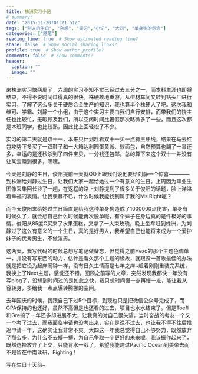 ```yaml
---
title: 株洲实习小记
# summary: 
date: "2015-11-20T01:21:51Z"
tags: ["别人的生日", "杂感", "实习","小记", "大四", "单身狗的怨念"]
categories: ["随笔"]
reading_time: true  # Show estimated reading time?
share: false  # Show social sharing links?
profile: true  # Show author profile?
comments: false  # Show comments?
header:
  caption: ""
  image: ""
---
```

来株洲实习快两周了，六周的实习不知不觉已经过去三分之一，而本科生涯也即将结束，不得不说时间过得真的很快。株硬故地重游，从型材车间又转到钻头厂进行实习，了解了这么多关于硬质合金生产的知识，我也算半个株硬人了吧。这次我和维可、学霸、刘静一个小组，由于这个实习主要由我们自行安排，而带我们的饶主任也比较忙，无暇顾及我们，所以空闲时间比暑假那次略微多了一些，而且这次都是本班同学，也比较熟，因此比上回轻松了不少。

实习的第二天就是双十一，本来只计划趁着双十一买一点狮王牙线，结果在马云红包攻势下多买了一双鞋子和一大箱达利园蛋黄派、软面包，自然预算也翻了一番还多，幸运的是还秒杀到了四件宝贝，一分钱还包邮。总的算下来这个双十一并没有让某宝赚到很多，嘿嘿。

今天是刘静的生日，俊阳提前一天就QQ上跟我们说他要给刘静一个惊喜————到株洲给刘静过生日，让我们大家一起给她过一个有意义的生日。上周因为毕业生图像采集回长沙了一趟，在返程的路上刘静提到了很多关于俊阳的话题，脸上洋溢着幸福的表情。让我羡慕不已，什么时候我能找到属于我的Ms.Right呢？

而今天俊阳来给她过生日简直是给我这种单身狗造成了1000000点伤害，单身有时候久了，就会想自己什么时候能再次脱单呢，有个妹子在身边真的是件极好的事情。俊阳从85度C买来了水果蛋糕，又拿了一大束玫瑰，晚上坐车赶到株洲，为刘静过了这么有意义的一个生日，真的是好男人，我希望自己也能将来成为一个爱护妹子的优秀男生，不做渣男。

这两天，我写代码的时候总想写笔记做备忘，但觉得之前Hexo的那个主题色调单一，并没有写东西的动力，估计是看久那个主题的缘故，就跟毁一首歌最佳的办法就是把它设为起床闹钟一样，没有日久生情而是七年之痒~趁着刚刚重装完系统，我换上了Next主题，感觉还不错。回顾之前写的文章，突然发现我都快一年没有写blog了，没想到时间过的是如此之快，我只想时间慢一点再慢一点，能让我从容转身，多给我一点点辗转腾挪的空间。

去年国庆的时候，我跟自己下过5个目标，到现也只是把微信公众号完成了，而GPA保持的也还好，虽然不高但是也还看的过去，项目也水水结束了。但是Toefl和Gre搞了一年还多却进展不大，让我真的对自己很失望，当时奋战的考友一个又一个考了过去，而我面临申请也没考出来，实在是说不过去，也让我不得不往后推迟申请一年，这确实让我非常不爽。大四这一年我总觉得自己不够努力，既然放弃了那么多，为什么不去搏一搏，为自己争取一个更好的未来呢。我该振作起来了，既然选择放弃了上交，只能背水一战了，希望我能跨过Pacific Ocean到美帝去而不是留在中南读研，Fighting！

写在生日十天前~
